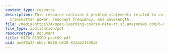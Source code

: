 ```yaml
---
content_type: resource
description: This resource contains 4 problem statements related to collision avoidance,
  transmitter power, resonant frequency, and wavelength.
file: /media/https%3A/open-learning-course-data-rc.s3.amazonaws.com/6-013-electromagnetics-and-applications-spring-2009/aed89a22ebbc6618d628622ab24348a5_MIT6_013S09_pset09.pdf
file_type: application/pdf
resourcetype: Document
title: MIT6_013S09_pset09.pdf
uid: aed89a22-ebbc-6618-d628-622ab24348a5
---
```

